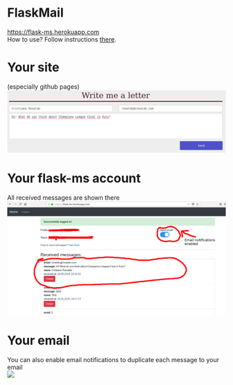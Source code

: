 # FlaskMail
<a href='https://flask-ms.herokuapp.com'>https://flask-ms.herokuapp.com</a><br>
How to use? Follow instructions <a href='https://flask-ms.herokuapp.com/what_is_it'>there</a>.

# Your site
(especially github pages)<br>
<img src="/for_readme/form.png">

# Your flask-ms account
All received messages are shown there<br>
<img src="/for_readme/msg.png">

# Your email
You can also enable email notifications to duplicate each message to your email<br>
<img src="/for_readme/email.png">
